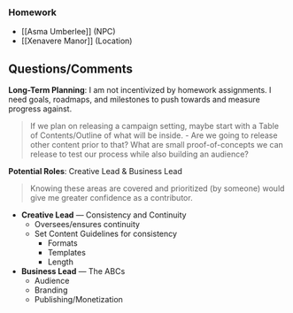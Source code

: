 ### Homework
- [[Asma Umberlee]] (NPC)
- [[Xenavere Manor]] (Location)
## Questions/Comments

**Long-Term Planning**: I am not incentivized by homework assignments. I need goals, roadmaps, and milestones to push towards and measure progress against.
> If we plan on releasing a campaign setting, maybe start with a Table of Contents/Outline of what will be inside.
	- Are we going to release other content prior to that? What are small proof-of-concepts we can release to test our process while also building an audience?

**Potential Roles**: Creative Lead & Business Lead
> Knowing these areas are covered and prioritized (by someone) would give me greater confidence as a contributor. 

- **Creative Lead** — Consistency and Continuity
	- Oversees/ensures continuity
	- Set Content Guidelines for consistency
		- Formats
		- Templates
		- Length
- **Business Lead** — The ABCs
	- Audience
	- Branding
	- Publishing/Monetization